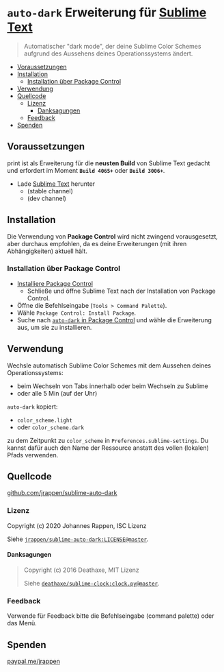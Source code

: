# `auto-dark` Erweiterung für [Sublime Text](https://www.sublimetext.com)

> Automatischer "dark mode", der deine Sublime Color Schemes aufgrund des Aussehens deines Operationssystems ändert.

* [Voraussetzungen](#voraussetzungen)
* [Installation](#installation)
    * [Installation über Package Control](#installation-über-package-control)
* [Verwendung](#verwendung)
* [Quellcode](#quellcode)
    * [Lizenz](#lizenz)
        * [Danksagungen](#danksagungen)
    * [Feedback](#feedback)
* [Spenden](#spenden)

## Voraussetzungen

print ist als Erweiterung für die **neusten Build** von Sublime Text gedacht und erfordert im Moment **`Build 4065+`** oder **`Build 3006+`**.

* Lade [Sublime Text](https://www.sublimetext.com) herunter
    * (stable channel)
    * (dev channel)

## Installation

Die Verwendung von **Package Control** wird nicht zwingend vorausgesetzt, aber durchaus empfohlen, da es deine Erweiterungen (mit ihren Abhängigkeiten) aktuell hält.

### Installation über Package Control

* [Installiere Package Control](https://packagecontrol.io/installation)
    * Schließe und öffne Sublime Text nach der Installation von Package Control.
* Öffne die Befehlseingabe (`Tools > Command Palette`).
* Wähle `Package Control: Install Package`.
* Suche nach [`auto-dark` in Package Control](https://packagecontrol.io/packages/auto-dark) und wähle die Erweiterung aus, um sie zu installieren.

## Verwendung

Wechsle automatisch Sublime Color Schemes mit dem Aussehen deines Operationssystems:

* beim Wechseln von Tabs innerhalb oder beim Wechseln zu Sublime
* oder alle 5 Min (auf der Uhr)

`auto-dark` kopiert:

* `color_scheme.light`
* oder `color_scheme.dark`

zu dem Zeitpunkt zu `color_scheme` in `Preferences.sublime-settings`.
Du kannst dafür auch den Name der Ressource anstatt des vollen (lokalen) Pfads verwenden.

## Quellcode

[github.com/jrappen/sublime-auto-dark](https://www.github.com/jrappen/sublime-auto-dark)

### Lizenz

Copyright (c) 2020 Johannes Rappen, ISC Lizenz

Siehe [`jrappen/sublime-auto-dark:LICENSE@master`](https://github.com/jrappen/sublime-auto-dark/blob/master/LICENSE).

#### Danksagungen

> Copyright (c) 2016 Deathaxe, MIT Lizenz
>
> Siehe [`deathaxe/sublime-clock:clock.py@master`](https://github.com/deathaxe/sublime-clock/blob/master/clock.py).

### Feedback

Verwende für Feedback bitte die Befehlseingabe (command palette) oder das Menü.

## Spenden

[paypal.me/jrappen](https://www.paypal.me/jrappen)
